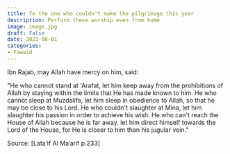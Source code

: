 ```yaml
---
title: To the one who couldn't make the pilgrimage this year
description: Perform these worship even from home
image: image.jpg
draft: False
date: 2023-08-01
categories:
- Fawaïd
---
```


Ibn Rajab, may Allah have mercy on him, said:

"He who cannot stand at 'Arafat, let him keep away from the prohibitions of Allah by
staying within the limits that He has made known to him. He who cannot sleep at Muzdalifa,
let him sleep in obedience to Allah, so that he may be close to his Lord. He who couldn't
slaughter at Mina, let him slaughter his passion in order to achieve his wish. He who
can't reach the House of Allah because he is far away, let him direct himself towards the
Lord of the House, for He is closer to him than his jugular vein."

Source: [Lata’if Al Ma’arif p.233]
